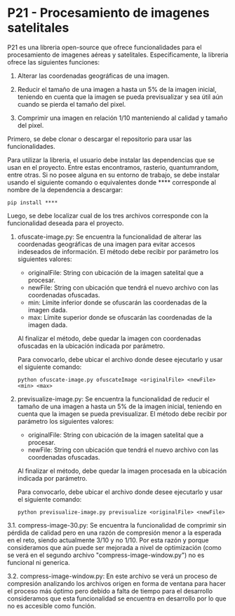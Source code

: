 # P21 -  Procesamiento de imagenes satelitales

P21 es una libreria open-source que ofrece funcionalidades para el procesamiento de imagenes aéreas y satelitales. Especificamente, la libreria ofrece las siguientes funciones: 

1. Alterar las coordenadas geográficas de una imagen. 

2. Reducir el tamaño de una imagen a hasta un 5% de la imagen inicial, teniendo en cuenta que la imagen se pueda previsualizar y sea útil aún cuando se pierda el tamaño del pixel.

3. Comprimir una imagen en relación 1/10 manteniendo al calidad y tamaño del pixel.

Primero, se debe clonar o descargar el repositorio para usar las funcionalidades. 

Para utilizar la libreria, el usuario debe instalar las dependencias que se usan en el proyecto. Entre estas encontramos, rasterio, quantumrandom, entre otras. Si no posee alguna en su entorno de trabajo, se debe instalar usando el siguiente comando o equivalentes donde **** corresponde al nombre de la dependencia a descargar:

```
pip install ****
```

Luego, se debe localizar cual de los tres archivos corresponde con la funcionalidad deseada para el proyecto. 

1. ofuscate-image.py: Se encuentra la funcionalidad de alterar las coordenadas geográficas de una imagen para evitar accesos indeseados de información. El método debe recibir por parámetro los siguientes valores: 

   - originalFile: String con ubicación de la imagen satelital que a procesar. 
   - newFile: String con ubicación que tendrá el nuevo archivo con las coordenadas ofuscadas.
   - min: Límite inferior donde se ofuscarán las coordenadas de la imagen dada.
   - max: Límite superior donde se ofuscarán las coordenadas de la imagen dada.
   
   Al finalizar el método, debe quedar la imagen con coordenadas ofuscadas en la ubicación indicada por parámetro.
   
   Para convocarlo, debe ubicar el archivo donde desee ejecutarlo y usar el siguiente comando: 
   ```
   python ofuscate-image.py ofuscateImage <originalFile> <newFile> <min> <max>  
   ```
   
2. previsualize-image.py: Se encuentra la funcionalidad de reducir el tamaño de una imagen a hasta un 5% de la imagen inicial, teniendo en cuenta que la imagen se pueda previsualizar. El método debe recibir por parámetro los siguientes valores: 

   - originalFile: String con ubicación de la imagen satelital que a procesar. 
   - newFile: String con ubicación que tendrá el nuevo archivo con las coordenadas ofuscadas.
   
   Al finalizar el método, debe quedar la imagen procesada en la ubicación indicada por parámetro.
   
   Para convocarlo, debe ubicar el archivo donde desee ejecutarlo y usar el siguiente comando: 
   ```
   python previsualize-image.py previsualize <originalFile> <newFile>
   ```

3.1. compress-image-30.py: Se encuentra la funcionalidad de comprimir sin pérdida de calidad pero en una razón de compresión menor a la esperada en el reto, siendo actualmente 3/10 y no 1/10. Por esta razón y porque consideramos que aún puede ser mejorada a nivel de optimización (como se verá en el segundo archivo "compress-image-window.py") no es funcional ni generica.

3.2. compress-image-window.py: En este archivo se verá un proceso de compresión analizando los archivos origen en forma de ventana para hacer el proceso más óptimo pero debido a falta de tiempo para el desarrollo consideramos que esta funcionalidad se encuentra en desarrollo por lo que no es accesible como función.
